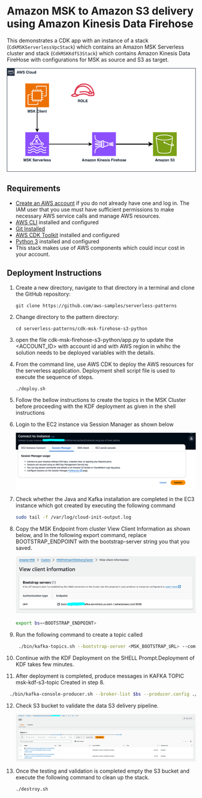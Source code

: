 
# Amazon MSK to Amazon S3 delivery using Amazon Kinesis Data Firehose

This demonstrates a CDK app with an instance of a stack (`CdkMSKServerlessVpcStack`) which contains an Amazon MSK Serverless cluster and stack (`CdkMSKKdfS3Stack`) which contains Amazon Kinesis Data FireHose with configurations for MSK as source and S3 as target.

![architecture diagram](image/architecture.png)

## Requirements

* [Create an AWS account](https://portal.aws.amazon.com/gp/aws/developer/registration/index.html) if you do not already have one and log in. The IAM user that you use must have sufficient permissions to make necessary AWS service calls and manage AWS resources.
* [AWS CLI](https://docs.aws.amazon.com/cli/latest/userguide/install-cliv2.html) installed and configured
* [Git Installed](https://git-scm.com/book/en/v2/Getting-Started-Installing-Git)
* [AWS CDK Toolkit](https://docs.aws.amazon.com/cdk/latest/guide/cli.html) installed and configured
* [Python 3](https://www.python.org/download/releases/3.0/) installed and configured
* This stack makes use of AWS components which could incur cost in your account. 

## Deployment Instructions

1. Create a new directory, navigate to that directory in a terminal and clone the GitHub repository:
    ```
    git clone https://github.com/aws-samples/serverless-patterns
    ```
2. Change directory to the pattern directory:
    ```
    cd serverless-patterns/cdk-msk-firehose-s3-python
    ```
3. open the file cdk-msk-firehose-s3-python/app.py to update the <ACCOUNT_ID> with account id and <REGION> with AWS region in whihc the solution needs to be deployed  variables with the details.
    
4. From the command line, use AWS CDK to deploy the AWS resources for the serverless application. Deployment shell script file is used to execute the sequence of steps.
    ```bash
    ./deploy.sh
    ```
5. Follow the bellow  instructions to create the topics in the MSK Cluster before proceeding with the KDF deployment as given in the shell instructions

6. Login to the EC2 instance via Session Manager as shown below

   ![ssmconnect diagram](image/ssm.png)

7. Check whether the Java and Kafka installation are completed in the EC3 instance which got created by executing the following command
    ```bash
    sudo tail -f /var/log/cloud-init-output.log
    ```
8. Copy the MSK Endpoint from cluster View Client Information as shown below, and In the following export command, replace BOOTSTRAP_ENDPOINT with the bootstrap-server string you that you saved.

   ![CLIENT_INFO_MSK](image/msk.png)
    ```bash
    export bs=<BOOTSTRAP_ENDPOINT>
    ```
9. Run the following command to create a topic called
   ```bash
    ./bin/kafka-topics.sh --bootstrap-server <MSK_BOOTSTRAP_URL> --command-config client.properties --create --topic msk-kdf-s3-topic --partitions 2
    ```
10. Continue with the KDF Deployment on the SHELL Prompt.Deployment of KDF takes few minutes.

11. After deployment is completed, produce messages in KAFKA TOPIC msk-kdf-s3-topic Created in step 8. 
   ```bash
    ./bin/kafka-console-producer.sh --broker-list $bs --producer.config ./bin/client.properties --topic msk-kdf-s3-topic
   ```
12. Check S3 bucket to validate the data S3 delivery pipeline.  

    ![S3_SCREENSHOT](image/s3.png)

13. Once the testing and validation is completed empty the S3 bucket and execute the following command to clean up the stack.
    ```bash
    ./destroy.sh
    ```